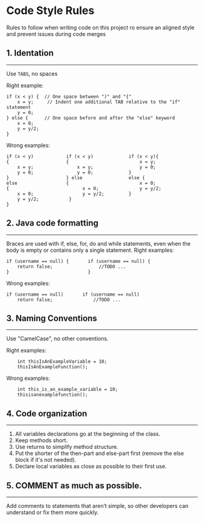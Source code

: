 # Code Style Rules

Rules to follow when writing code on this project ro ensure an aligned style and prevent issues during code merges

## 1. Identation

---
Use `TABS`, no spaces

Right example:
```
if (x < y) {  // One space between ")" and "{"
    x = y;     // Indent one additional TAB relative to the "if" statement
    y = 0;
} else {      // One space before and after the "else" keyword
    x = 0;
    y = y/2;
}
```

Wrong examples:
```
if (x < y)            if (x < y)             if (x < y){
{                     {                          x = y;
    x = y;                x = y;                 y = 0;
    y = 0;                y = 0;             }
}                     } else                 else {
else                  {                          x = 0;
{                           x = 0;               y = y/2;
    x = 0;                  y = y/2;         }
    y = y/2;           }
}  
```

## 2. Java code formatting

---
Braces are used with if, else, for, do and while statements, even when the body is empty or contains only a single statement.
Right examples:
```
if (username == null) {       if (username == null) {
    return false;                 //TODO ...
}                             }
```

Wrong examples:
```
if (username == null)       if (username == null)
    return false;               //TODO ...

```

## 3. Naming Conventions

---
Use "CamelCase", no other conventions.

Right examples:
```
    int thisIsAnExampleVariable = 10;
    thisIsAnExampleFunction();
```

Wrong examples:
```
    int this_is_an_example_variable = 10;
    thisisanexamplefunction();
```

## 4. Code organization

---

1. All variables declarations go at the beginning of the class.
2. Keep methods short.
3. Use returns to simplify method structure.
4. Put the shorter of the then-part and else-part first (remove the else block if it's not needed).
5. Declare local variables as close as possible to their first use.

## 5. COMMENT as much as possible.

---
Add comments to statements that aren’t simple,
so other developers can understand or fix them more quickly.
